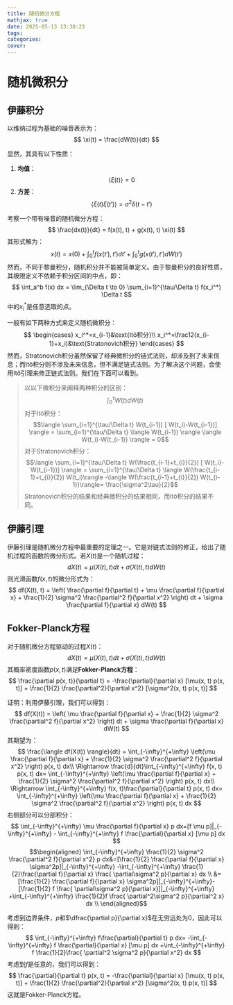 ```yaml
---
title: 随机微分方程
mathjax: true
date: 2025-05-13 13:38:23
tags:
categories:
cover:
---
```


# 随机微积分
## 伊藤积分

以维纳过程为基础的噪音表示为：
$$
\xi(t) = \frac{dW(t)}{dt}
$$

显然，其具有以下性质：
1. **均值**：
   $$\langle \xi(t) \rangle = 0$$
2. **方差**：
   $$\langle \xi(t) \xi(t') \rangle = \sigma^2\delta(t - t')$$

考察一个带有噪音的随机微分方程：
$$
\frac{dx(t)}{dt} = f(x(t), t) + g(x(t), t) \xi(t)
$$
其形式解为：
$$
x(t) = x(0) + \int_0^t f(x(t'), t') dt' + \int_0^t g(x(t'), t') dW(t')
$$
然而，不同于黎曼积分，随机积分并不能被简单定义。由于黎曼积分的良好性质，其极限定义不依赖于积分区间的中点，即：
$$
\int_a^b f(x) dx = \lim_{\Delta t \to 0} \sum_{i=1}^{\tau/\Delta t} f(x_i^*) \Delta t
$$
中的$x_i^*$是任意选取的点。

一般有如下两种方式来定义随机微积分：
$$
\begin{cases}
x_i^*=x_{i-1}&\text{Itô积分}\\
x_i^*=\frac12(x_{i-1}+x_i)&\text{Stratonovich积分}
\end{cases}
$$
然而，Stratonovich积分虽然保留了经典微积分的链式法则，却涉及到了未来信息；而Itô积分则不涉及未来信息，但不满足链式法则。为了解决这个问题，会使用Itô引理来修正链式法则。我们在下面可以看到。

> 以以下微积分来阐释两种积分的区别：
> $$\int_0^\tau W(t)dW(t)$$
> 对于Itô积分：
> $$\langle \sum_{i=1}^{\tau/\Delta t} W(t_{i-1}) [ W(t_i)-W(t_{i-1})] \rangle = \sum_{i=1}^{\tau/\Delta t} \langle W(t_{i-1}) \rangle \langle  W(t_i)-W(t_{i-1}) \rangle = 0$$
> 对于Stratonovich积分：
> $$\langle \sum_{i=1}^{\tau/\Delta t} W(\frac{t_{i-1}+t_{i}}{2}) [ W(t_i)-W(t_{i-1})] \rangle = \sum_{i=1}^{\tau/\Delta t} \langle W(\frac{t_{i-1}+t_{i}}{2}) W(t_i)\rangle -\langle W(\frac{t_{i-1}+t_{i}}{2}) W(t_{i-1})\rangle= \frac{\sigma^2\tau}{2}$$
> Stratonovich积分的结果和经典微积分的结果相同，而Itô积分的结果不同。

## 伊藤引理

伊藤引理是随机微分方程中最重要的定理之一。它是对链式法则的修正，给出了随机过程的函数的微分形式。若$X(t)$是一个随机过程：
$$
dX(t) = \mu(X(t), t) dt + \sigma(X(t), t) dW(t)
$$
则光滑函数$f(x, t)$的微分形式为：
$$
df(X(t), t) = \left( \frac{\partial f}{\partial t} + \mu \frac{\partial f}{\partial x} + \frac{1}{2} \sigma^2 \frac{\partial^2 f}{\partial x^2} \right) dt + \sigma \frac{\partial f}{\partial x} dW(t)
$$

## Fokker-Planck方程

对于随机微分方程驱动的过程$X(t)$：
$$
dX(t) = \mu(X(t), t) dt + \sigma(X(t), t) dW(t)
$$
其概率密度函数$p(x, t)$满足**Fokker-Planck方程**：
$$
\frac{\partial p(x, t)}{\partial t} = -\frac{\partial}{\partial x} [\mu(x, t) p(x, t)] + \frac{1}{2} \frac{\partial^2}{\partial x^2} [\sigma^2(x, t) p(x, t)]
$$

证明：利用伊藤引理，我们可以得到：
$$
df(X(t)) = \left( \mu \frac{\partial f}{\partial x} + \frac{1}{2} \sigma^2 \frac{\partial^2 f}{\partial x^2} \right) dt + \sigma \frac{\partial f}{\partial x} dW(t)
$$
其期望为：
$$
\frac{\langle df(X(t)) \rangle}{dt} = \int_{-\infty}^{+\infty} \left(\mu \frac{\partial f}{\partial x} + \frac{1}{2} \sigma^2 \frac{\partial^2 f}{\partial x^2} \right) p(x, t) dx\\
\Rightarrow \frac{d}{dt}\int_{-\infty}^{+\infty} f(x, t) p(x, t) dx= \int_{-\infty}^{+\infty} \left(\mu \frac{\partial f}{\partial x} + \frac{1}{2} \sigma^2 \frac{\partial^2 f}{\partial x^2} \right) p(x, t) dx\\
\Rightarrow \int_{-\infty}^{+\infty} f(x, t)\frac{\partial}{\partial t} p(x, t) dx= \int_{-\infty}^{+\infty} \left(\mu \frac{\partial f}{\partial x} + \frac{1}{2} \sigma^2 \frac{\partial^2 f}{\partial x^2} \right) p(x, t) dx
$$
右侧部分可以分部积分：
$$
\int_{-\infty}^{+\infty} \mu \frac{\partial f}{\partial x} p dx=[f \mu p]|_{-\infty}^{+\infty} - \int_{-\infty}^{+\infty} f \frac{\partial}{\partial x} [\mu p] dx
$$
$$\begin{aligned}
\int_{-\infty}^{+\infty} \frac{1}{2} \sigma^2 \frac{\partial^2 f}{\partial x^2} p dx&=[\frac{1}{2}  \frac{\partial f}{\partial x}   \sigma^2p]|_{-\infty}^{+\infty} -\int_{-\infty}^{+\infty}  \frac{1}{2}\frac{\partial f}{\partial x} \frac{ \partial\sigma^2 p}{\partial x} dx \\
&=[\frac{1}{2}  \frac{\partial f}{\partial x}   \sigma^2p]|_{-\infty}^{+\infty}-[\frac{1}{2}  f  \frac{ \partial\sigma^2 p}{\partial x}]|_{-\infty}^{+\infty} +\int_{-\infty}^{+\infty}  \frac{1}{2}f \frac{ \partial^2\sigma^2 p}{\partial^2 x} dx \\
\end{aligned}$$


考虑到边界条件，$p$和$\dfrac{\partial p}{\partial x}$在无穷远处为0，因此可以得到：
$$
\int_{-\infty}^{+\infty} f\frac{\partial}{\partial t} p dx= -\int_{-\infty}^{+\infty} f \frac{\partial}{\partial x} [\mu p] dx +\int_{-\infty}^{+\infty} f  \frac{1}{2}\frac{ \partial^2 \sigma^2 p}{\partial x^2} dx $$
考虑到$f$是任意的，我们可以得到：
$$
\frac{\partial}{\partial t} p(x, t) = -\frac{\partial}{\partial x} [\mu(x, t) p(x, t)] + \frac{1}{2} \frac{\partial^2}{\partial x^2} [\sigma^2(x, t) p(x, t)]
$$
这就是Fokker-Planck方程。